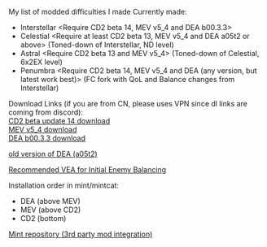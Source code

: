 My list of modded difficulties I made
Currently made:
- Interstellar <Require CD2 beta 14, MEV v5_4 and DEA b00.3.3>
- Celestial <Require at least CD2 beta 13, MEV v5_4 and DEA a05t2 or above> (Toned-down of Interstellar, ND level) 
- Astral <Require CD2 beta 13 and MEV v5_4> (Toned-down of Celestial, 6x2EX level)
- Penumbra <Require CD2 beta 14, MEV v5_4 and DEA (any version, but latest work best)> (FC fork with QoL and Balance changes from Interstellar)

Download Links (if you are from CN, please uses VPN since dl links are coming from discord): <br />
[CD2 beta update 14 download](https://cdn.discordapp.com/attachments/1248846649107943434/1352476755801145415/custom-difficulty2-update-14-rc1.zip?ex=67de27a2&is=67dcd622&hm=b7b2db0371921fc432f26e8142a352ace2722d9328409443aafebf851503f6b7&) <br />
[MEV v5_4 download](https://cdn.discordapp.com/attachments/1162902740230471720/1266497317855297536/MEVv5_4.pak?ex=67cea74a&is=67cd55ca&hm=89d81a4af61bfe231939390f898452196caaf05bb9a2f1c449366def6a61e1b1&) <br />
[DEA b00.3.3 download](https://cdn.discordapp.com/attachments/1264172880359591996/1356364415976476692/DEA_b00.3.3.pak?ex=67f0e98c&is=67ef980c&hm=de04e1aedeccf9bee50d4cfed1e193de2e06a145a1a584258bee94082236638e&) <br />

[old version of DEA (a05t2)](https://cdn.discordapp.com/attachments/1264172880359591996/1321546340093657209/DEA_a05t2.pak?ex=67ce87b0&is=67cd3630&hm=4a8d33b1b397d1c6156d3dc5ea0fa02d088d41a104025bc6d177924c74c6dcb8&) <br />

[Recommended VEA for Initial Enemy Balancing](https://mod.io/g/drg/m/vanilla-enemy-adjustments)

Installation order in mint/mintcat: 
- DEA (above MEV)
- MEV (above CD2)
- CD2 (bottom)

[Mint repository (3rd party mod integration)](https://github.com/trumank/mint)